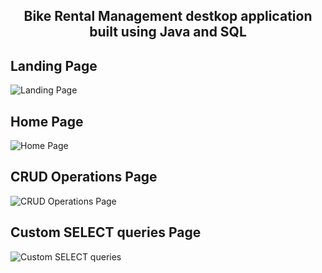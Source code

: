 <h2 align="center"><strong>Bike Rental Management destkop application built using Java and SQL</strong></h2>

## Landing Page

![Landing Page](https://i.imgur.com/cOwrLVt.png)

## Home Page

![Home Page](https://i.imgur.com/rgspym6.png)


## CRUD Operations Page

![CRUD Operations Page](https://i.imgur.com/BTJ6t2e.png)

## Custom SELECT queries Page

![Custom SELECT queries](https://i.imgur.com/pEDiqio.png)
